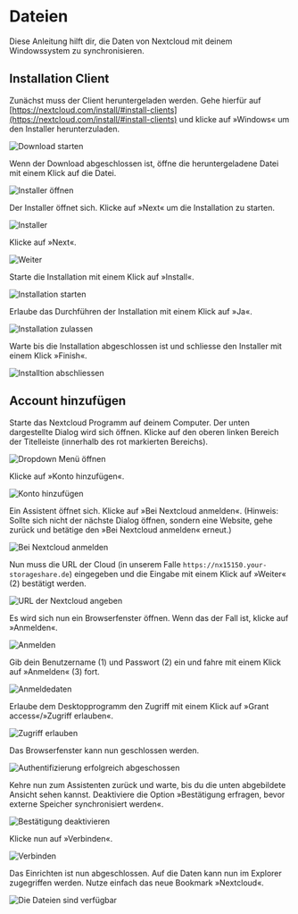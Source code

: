 # Dateien

Diese Anleitung hilft dir, die Daten von Nextcloud mit deinem Windowssystem zu synchronisieren.

## Installation Client

Zunächst muss der Client heruntergeladen werden. Gehe hierfür auf [https://nextcloud.com/install/#install-clients](https://nextcloud.com/install/#install-clients) und klicke auf »Windows« um den Installer herunterzuladen.

![Download starten](./assets/files-01.png)

Wenn der Download abgeschlossen ist, öffne die heruntergeladene Datei mit einem Klick auf die Datei.

![Installer öffnen](./assets/files-02.png)

Der Installer öffnet sich. Klicke auf »Next« um die Installation zu starten.

![Installer](./assets/files-03.png)

Klicke auf »Next«.

![Weiter](./assets/files-04.png)

Starte die Installation mit einem Klick auf »Install«.

![Installation starten](./assets/files-05.png)

Erlaube das Durchführen der Installation mit einem Klick auf »Ja«.

![Installation zulassen](./assets/files-06.png)

Warte bis die Installation abgeschlossen ist und schliesse den Installer mit einem Klick »Finish«.

![Installtion abschliessen](./assets/files-07.png)


## Account hinzufügen

Starte das Nextcloud Programm auf deinem Computer. Der unten dargestellte Dialog wird sich öffnen. Klicke auf den oberen linken Bereich der Titelleiste (innerhalb des rot markierten Bereichs).

![Dropdown Menü öffnen](./assets/files-08.png)

Klicke auf »Konto hinzufügen«.

![Konto hinzufügen](./assets/files-09.png)

Ein Assistent öffnet sich. Klicke auf »Bei Nextcloud anmelden«. (Hinweis: Sollte sich nicht der nächste Dialog öffnen, sondern eine Website, gehe zurück und betätige den »Bei Nextcloud anmelden« erneut.)

![Bei Nextcloud anmelden](./assets/files-10.png)

Nun muss die URL der Cloud (in unserem Falle `https://nx15150.your-storageshare.de`) eingegeben und die Eingabe mit einem Klick auf »Weiter« (2) bestätigt werden.

![URL der Nextcloud angeben](./assets/files-11.png)

Es wird sich nun ein Browserfenster öffnen. Wenn das der Fall ist, klicke auf »Anmelden«.

![Anmelden](./assets/files-12.png)

Gib dein Benutzername (1) und Passwort (2) ein und fahre mit einem Klick auf »Anmelden« (3) fort.

![Anmeldedaten](./assets/files-13.png)

Erlaube dem Desktopprogramm den Zugriff mit einem Klick auf »Grant access«/»Zugriff erlauben«.

![Zugriff erlauben](./assets/files-14.png)

Das Browserfenster kann nun geschlossen werden.

![Authentifizierung erfolgreich abgeschossen](./assets/files-15.png)

Kehre nun zum Assistenten zurück und warte, bis du die unten abgebildete Ansicht sehen kannst. Deaktiviere die Option »Bestätigung erfragen, bevor externe Speicher synchronisiert werden«.

![Bestätigung deaktivieren](./assets/files-16.png)

Klicke nun auf »Verbinden«.

![Verbinden](./assets/files-17.png)

Das Einrichten ist nun abgeschlossen. Auf die Daten kann nun im Explorer zugegriffen werden. Nutze einfach das neue Bookmark »Nextcloud«.

![Die Dateien sind verfügbar](./assets/files-18.png)

